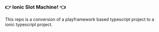 ### :point_right: Ionic Slot Machine! :point_left:
This repo is a conversion of a playframework based typescript project to a ionic typescript project.
